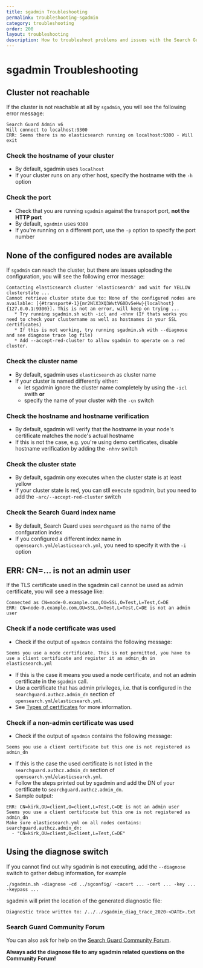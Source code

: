 ```yaml
---
title: sgadmin Troubleshooting
permalink: troubleshooting-sgadmin
category: troubleshooting
order: 200
layout: troubleshooting
description: How to troubleshoot problems and issues with the Search Guard sgadmin command line tool.
---
```


<!--- Copyright 2020 floragunn GmbH -->

# sgadmin Troubleshooting

## Cluster not reachable

If the cluster is not reachable at all by `sgadmin`, you will see the following error message:

```
Search Guard Admin v6
Will connect to localhost:9300
ERR: Seems there is no elasticsearch running on localhost:9300 - Will exit
```

### Check the hostname of your cluster

* By default, sgadmin uses `localhost`
* If your cluster runs on any other host, specify the hostname with the `-h` option

### Check the port

* Check that you are running `sgadmin` against the transport port, **not the HTTP port** 
* By default, `sgadmin` uses `9300`  
* If you're running on a different port, use the `-p` option to specify the port number


## None of the configured nodes are available

If `sgadmin` can reach the cluster, but there are issues uploading the configuration, you will see the following error message:

``` 
Contacting elasticsearch cluster 'elasticsearch' and wait for YELLOW clusterstate ...
Cannot retrieve cluster state due to: None of the configured nodes are available: [{#transport#-1}{mr2NlX3XQ3WvtVG0Dv5eHw}{localhost}{127.0.0.1:9300}]. This is not an error, will keep on trying ...
   * Try running sgadmin.sh with -icl and -nhnv (If thats works you need to check your clustername as well as hostnames in your SSL certificates)
   * If this is not working, try running sgadmin.sh with --diagnose and see diagnose trace log file)
   * Add --accept-red-cluster to allow sgadmin to operate on a red cluster.
```

### Check the cluster name
* By default, sgadmin uses `elasticsearch` as cluster name
* If your cluster is named differently either:
  * let sgadmin ignore the cluster name completely by using the `-icl` swith **or**
  * specify the name of your cluster with the `-cn` switch 

### Check the hostname and hostname verification

* By default, sgadmin will verify that the hostname in your node's certificate matches the node's actual hostname
* If this is not the case, e.g. you're using demo certificates, disable hostname verification by adding the `-nhnv` switch   

### Check the cluster state
* By default, sgadmin ony executes when the cluster state is at least yellow
* If your cluster state is red, you can stll execute sgadmin, but you need to add the `-arc/--accept-red-cluster` switch

### Check the Search Guard index name
* By default, Search Guard uses `searchguard` as the name of the confguration index 
* If you configured a different index name in `opensearch.yml`/`elasticsearch.yml`, you need to specify it with the `-i` option

## ERR: CN=... is not an admin user  

If the TLS certificate used in the sgadmin call cannot be used as admin certificate, you will see a message like:

```
Connected as CN=node-0.example.com,OU=SSL,O=Test,L=Test,C=DE
ERR: CN=node-0.example.com,OU=SSL,O=Test,L=Test,C=DE is not an admin user
```
### Check if a node certificate was used

* Check if the output of `sgadmin` contains the following message:

```
Seems you use a node certificate. This is not permitted, you have to use a client certificate and register it as admin_dn in elasticsearch.yml
```

* If this is the case it means you used a node certificate, and not an admin certificate in the `sgadmin` call.
* Use a certificate that has admin privileges, i.e. that is configured in the `searchguard.authcz.admin_dn` section of `opensearch.yml`/`elasticsearch.yml`.
* See [Types of certificates](../_docs_tls/tls_certificates_production.md) for more information.

### Check if a non-admin certificate was used

* Check if the output of `sgadmin` contains the following message:

```
Seems you use a client certificate but this one is not registered as admin_dn
```

* If this is the case the used certificate is not listed in the `searchguard.authcz.admin_dn` section of `opensearch.yml`/`elasticsearch.yml`.
* Follow the steps printed out by sgadmin and add the DN of your certificate to `searchguard.authcz.admin_dn`.
* Sample output:

```
ERR: CN=kirk,OU=client,O=client,L=Test,C=DE is not an admin user
Seems you use a client certificate but this one is not registered as admin_dn
Make sure elasticsearch.yml on all nodes contains:
searchguard.authcz.admin_dn:
  - "CN=kirk,OU=client,O=client,L=Test,C=DE"
```
## Using the diagnose switch

If you cannot find out why sgadmin is not executing, add the `--diagnose` switch to gather debug information, for example

```
./sgadmin.sh -diagnose -cd ../sgconfig/ -cacert ... -cert ... -key ... -keypass ...
```

sgadmin will print the location of the generated diagnostic file:

```
Diagnostic trace written to: /../../sgadmin_diag_trace_2020-<DATE>.txt
```

### Search Guard Community Forum

You can also ask for help on the [Search Guard Community Forum](https://groups.google.com/forum/#!forum/search-guard).

**Always add the diagnose file to any sgadmin related questions on the Community Forum!**